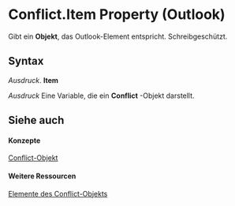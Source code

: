 
# Conflict.Item Property (Outlook)

Gibt ein  **Objekt**, das Outlook-Element entspricht. Schreibgeschützt.


## Syntax

 _Ausdruck_. **Item**

 _Ausdruck_ Eine Variable, die ein **Conflict** -Objekt darstellt.


## Siehe auch


#### Konzepte


[Conflict-Objekt](a7c8f12a-08ba-9fff-60b8-a02d1c7f6f33.md)
#### Weitere Ressourcen


[Elemente des Conflict-Objekts](http://msdn.microsoft.com/library/1edc695c-4cf7-1606-ca82-7eecaa09f25d%28Office.15%29.aspx)